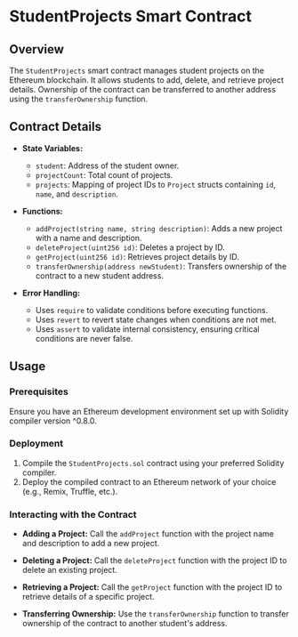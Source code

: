 # StudentProjects Smart Contract

## Overview

The `StudentProjects` smart contract manages student projects on the Ethereum blockchain. It allows students to add, delete, and retrieve project details. Ownership of the contract can be transferred to another address using the `transferOwnership` function.

## Contract Details

- **State Variables:**
  - `student`: Address of the student owner.
  - `projectCount`: Total count of projects.
  - `projects`: Mapping of project IDs to `Project` structs containing `id`, `name`, and `description`.

- **Functions:**
  - `addProject(string name, string description)`: Adds a new project with a name and description.
  - `deleteProject(uint256 id)`: Deletes a project by ID.
  - `getProject(uint256 id)`: Retrieves project details by ID.
  - `transferOwnership(address newStudent)`: Transfers ownership of the contract to a new student address.

- **Error Handling:**
  - Uses `require` to validate conditions before executing functions.
  - Uses `revert` to revert state changes when conditions are not met.
  - Uses `assert` to validate internal consistency, ensuring critical conditions are never false.

## Usage

### Prerequisites

Ensure you have an Ethereum development environment set up with Solidity compiler version ^0.8.0.

### Deployment

1. Compile the `StudentProjects.sol` contract using your preferred Solidity compiler.
2. Deploy the compiled contract to an Ethereum network of your choice (e.g., Remix, Truffle, etc.).

### Interacting with the Contract

- **Adding a Project:**
  Call the `addProject` function with the project name and description to add a new project.

- **Deleting a Project:**
  Call the `deleteProject` function with the project ID to delete an existing project.

- **Retrieving a Project:**
  Call the `getProject` function with the project ID to retrieve details of a specific project.

- **Transferring Ownership:**
  Use the `transferOwnership` function to transfer ownership of the contract to another student's address.
